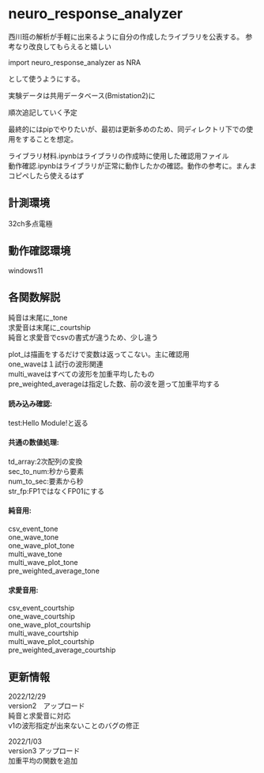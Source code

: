 # neuro_response_analyzer

西川班の解析が手軽に出来るように自分の作成したライブラリを公表する。
参考なり改良してもらえると嬉しい

import neuro_response_analyzer as NRA

として使うようにする。

実験データは共用データベース(Bmistation2)に

順次追記していく予定   

最終的にはpipでやりたいが、最初は更新多めのため、同ディレクトリ下での使用をすることを想定。   

ライブラリ材料.ipynbはライブラリの作成時に使用した確認用ファイル   
動作確認.ipynbはライブラリが正常に動作したかの確認。動作の参考に。まんまコピペしたら使えるはず      

##  計測環境
32ch多点電極

##  動作確認環境
windows11


##  各関数解説   

純音は末尾に_tone   
求愛音は末尾に_courtship   
純音と求愛音でcsvの書式が違うため、少し違う   

plot_は描画をするだけで変数は返ってこない。主に確認用   
one_waveは１試行の波形関連   
multi_waveはすべての波形を加重平均したもの   
pre_weighted_averageは指定した数、前の波を遡って加重平均する   

#### 読み込み確認:   
test:Hello Module!と返る   

#### 共通の数値処理:   
td_array:2次配列の変換   
sec_to_num:秒から要素   
num_to_sec:要素から秒   
str_fp:FP1ではなくFP01にする

#### 純音用:   
csv_event_tone   
one_wave_tone   
one_wave_plot_tone   
multi_wave_tone   
multi_wave_plot_tone   
pre_weighted_average_tone

#### 求愛音用:   
csv_event_courtship   
one_wave_courtship   
one_wave_plot_courtship   
multi_wave_courtship   
multi_wave_plot_courtship   
pre_weighted_average_courtship


##  更新情報   
2022/12/29   
version2　アップロード   
純音と求愛音に対応   
v1の波形指定が出来ないことのバグの修正   

2022/1/03   
version3 アップロード   
加重平均の関数を追加   
